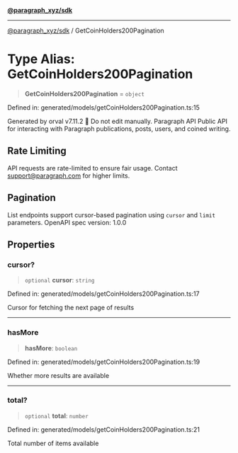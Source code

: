 [**@paragraph_xyz/sdk**](../README.md)

***

[@paragraph_xyz/sdk](../README.md) / GetCoinHolders200Pagination

# Type Alias: GetCoinHolders200Pagination

> **GetCoinHolders200Pagination** = `object`

Defined in: generated/models/getCoinHolders200Pagination.ts:15

Generated by orval v7.11.2 🍺
Do not edit manually.
Paragraph API
Public API for interacting with Paragraph publications, posts, users, and coined writing.

## Rate Limiting
API requests are rate-limited to ensure fair usage. Contact support@paragraph.com for higher limits.

## Pagination
List endpoints support cursor-based pagination using `cursor` and `limit` parameters.
OpenAPI spec version: 1.0.0

## Properties

### cursor?

> `optional` **cursor**: `string`

Defined in: generated/models/getCoinHolders200Pagination.ts:17

Cursor for fetching the next page of results

***

### hasMore

> **hasMore**: `boolean`

Defined in: generated/models/getCoinHolders200Pagination.ts:19

Whether more results are available

***

### total?

> `optional` **total**: `number`

Defined in: generated/models/getCoinHolders200Pagination.ts:21

Total number of items available
